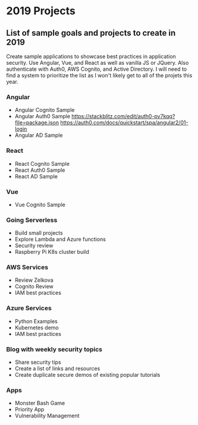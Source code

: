 # 2019 Projects

## List of sample goals and projects to create in 2019

Create sample applications to showcase best practices in application security. Use Angular, Vue, and React as well as vanilla JS or JQuery. Also authenticate with Auth0, AWS Cognito, and Active Directory. I will need to find a system to prioritize the list as I won't likely get to all of the projets this year.  

### Angular
- Angular Cognito Sample
- Angular Auth0 Sample
  https://stackblitz.com/edit/auth0-pv7kqq?file=package.json
  https://auth0.com/docs/quickstart/spa/angular2/01-login
- Angular AD Sample

### React
- React Cognito Sample
- React Auth0 Sample
- React AD Sample

### Vue
- Vue Cognito Sample

### Going Serverless
- Build small projects
- Explore Lambda and Azure functions
- Security review
- Raspberry Pi K8s cluster build

### AWS Services
- Review Zelkova
- Cognito Review
- IAM best practices

### Azure Services
- Python Examples
- Kubernetes demo
- IAM best practices

### Blog with weekly security topics
- Share security tips
- Create a list of links and resources
- Create duplicate secure demos of existing popular tutorials 

### Apps
- Monster Bash Game
- Priority App
- Vulnerability Management
